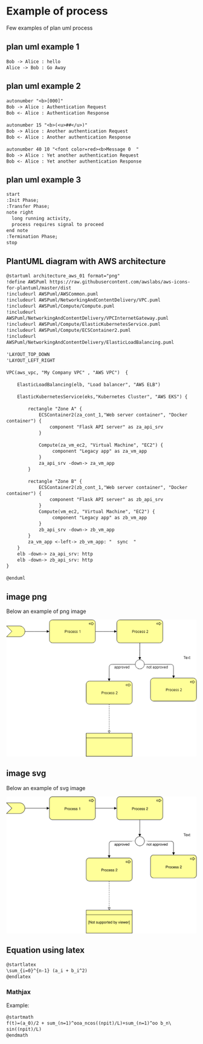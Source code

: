 # Example of process


Few examples of plan uml process


## plan uml example  1

```plantuml
Bob -> Alice : hello
Alice -> Bob : Go Away
```

## plan uml example  2

```plantuml
autonumber "<b>[000]"
Bob -> Alice : Authentication Request
Bob <- Alice : Authentication Response

autonumber 15 "<b>(<u>##</u>)"
Bob -> Alice : Another authentication Request
Bob <- Alice : Another authentication Response

autonumber 40 10 "<font color=red><b>Message 0  "
Bob -> Alice : Yet another authentication Request
Bob <- Alice : Yet another authentication Response

```


## plan uml example 3

```plantuml
start
:Init Phase;
:Transfer Phase;
note right
  long running activity,
  process requires signal to proceed
end note
:Termination Phase;
stop
```


## PlantUML diagram with AWS architecture


```plantuml
@startuml architecture_aws_01 format="png"
!define AWSPuml https://raw.githubusercontent.com/awslabs/aws-icons-for-plantuml/master/dist
!includeurl AWSPuml/AWSCommon.puml
!includeurl AWSPuml/NetworkingAndContentDelivery/VPC.puml
!includeurl AWSPuml/Compute/Compute.puml
!includeurl AWSPuml/NetworkingAndContentDelivery/VPCInternetGateway.puml
!includeurl AWSPuml/Compute/ElasticKubernetesService.puml
!includeurl AWSPuml/Compute/ECSContainer2.puml
!includeurl AWSPuml/NetworkingAndContentDelivery/ElasticLoadBalancing.puml

'LAYOUT_TOP_DOWN
'LAYOUT_LEFT_RIGHT

VPC(aws_vpc, "My Company VPC" , "AWS VPC")  {

    ElasticLoadBalancing(elb, "Load balancer", "AWS ELB")

    ElasticKubernetesService(eks,"Kubernetes Cluster", "AWS EKS") {

        rectangle "Zone A" { 
            ECSContainer2(za_cont_1,"Web server container", "Docker container") {
                component "Flask API server" as za_api_srv
            }
     
            Compute(za_vm_ec2, "Virtual Machine", "EC2") {
                 component "Legacy app" as za_vm_app
            }
            za_api_srv -down-> za_vm_app
        }

        rectangle "Zone B" { 
            ECSContainer2(zb_cont_1,"Web server container", "Docker container") {
                component "Flask API server" as zb_api_srv
            }        
            Compute(vm_ec2, "Virtual Machine", "EC2") {
                 component "Legacy app" as zb_vm_app
            }
            zb_api_srv -down-> zb_vm_app
        }
        za_vm_app <-left-> zb_vm_app: "  sync  "
    }
    elb -down-> za_api_srv: http
    elb -down-> zb_api_srv: http
}

@enduml
```



## image png

Below an example of png image

![process](images/test-process.png)


## image svg

Below an example of svg image

![process](images/test-diagramm-1.svg)



## Equation using latex

```plantuml
@startlatex
\sum_{i=0}^{n-1} (a_i + b_i^2)
@endlatex
```

### Mathjax 

Example:

```plantuml
@startmath
f(t)=(a_0)/2 + sum_(n=1)^ooa_ncos((npit)/L)+sum_(n=1)^oo b_n\ sin((npit)/L)
@endmath
```




